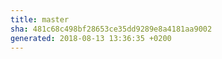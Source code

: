 ```yaml
---
title: master
sha: 481c68c498bf28653ce35dd9289e8a4181aa9002
generated: 2018-08-13 13:36:35 +0200
---
```

